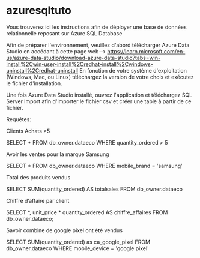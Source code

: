 # azuresqltuto
Vous trouverez ici les instructions afin de déployer une base de données relationnelle reposant sur Azure SQL Database

Afin de préparer l'environnement, veuillez d'abord télécharger Azure Data Studio en accédant à cette page web--> https://learn.microsoft.com/en-us/azure-data-studio/download-azure-data-studio?tabs=win-install%2Cwin-user-install%2Credhat-install%2Cwindows-uninstall%2Credhat-uninstall
En fonction de votre système d'exploitation (Windows, Mac, ou Linux) téléchargez la version de votre choix et exécutez le fichier d'installation.


Une fois Azure Data Studio installé, ouvrez l'application et téléchargez SQL Server Import afin d'importer le fichier csv et créer une table à partir de ce fichier.

Requêtes:

Clients Achats >5

SELECT * FROM db_owner.dataeco WHERE quantity_ordered > 5



Avoir les ventes pour la marque Samsung 

SELECT * FROM db_owner.dataeco WHERE mobile_brand = 'samsung'



Total des produits vendus

SELECT SUM(quantity_ordered) AS totalsales FROM db_owner.dataeco


Chiffre d’affaire par client

SELECT *,
  unit_price * quantity_ordered AS chiffre_affaires
FROM db_owner.dataeco;

Savoir combine de google pixel ont été vendus


SELECT SUM(quantity_ordered) 
as ca_google_pixel
FROM db_owner.dataeco
WHERE mobile_device = 'google pixel'
